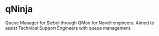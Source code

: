 qNinja
======

Queue Manager for Siebel through QMon for Novell engineers. Aimed to assist Technical Support Engineers with queue management.

